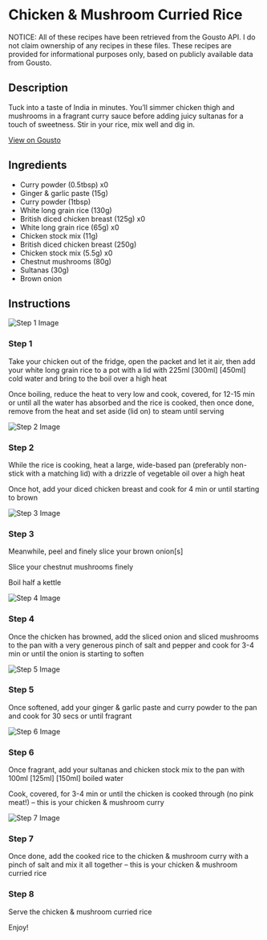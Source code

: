 # Chicken & Mushroom Curried Rice 

NOTICE: All of these recipes have been retrieved from the Gousto API. I do not claim ownership of any recipes in these files. These recipes are provided for informational purposes only, based on publicly available data from Gousto.

## Description

Tuck into a taste of India in minutes. You’ll simmer chicken thigh and mushrooms in a fragrant curry sauce before adding juicy sultanas for a touch of sweetness. Stir in your rice, mix well and dig in.

[View on Gousto](https://www.gousto.co.uk/recipes/cookbook/chicken-mushroom-curried-rice)

## Ingredients

- Curry powder (0.5tbsp) x0
- Ginger & garlic paste (15g)
- Curry powder (1tbsp)
- White long grain rice (130g)
- British diced chicken breast (125g) x0
- White long grain rice (65g) x0
- Chicken stock mix (11g)
- British diced chicken breast (250g)
- Chicken stock mix (5.5g) x0
- Chestnut mushrooms (80g)
- Sultanas (30g)
- Brown onion

## Instructions

![Step 1 Image](https://production-media.gousto.co.uk/cms/recipe-step-image/Step-1-1680277986308-x200.jpg)

### Step 1

Take your chicken out of the fridge, open the packet and let it air, then add your white long grain rice to a pot with a lid with 225ml <span class="text-purple">[300ml]</span> <span class="text-danger">[450ml]</span> cold water and bring to the boil over a high heat

Once boiling, reduce the heat to very low and cook, covered, for 12-15 min or until all the water has absorbed and the rice is cooked, then once done, remove from the heat and set aside (lid on) to steam until serving

![Step 2 Image](https://production-media.gousto.co.uk/cms/recipe-step-image/Step-2-1680277990121-x200.jpg)

### Step 2

While the rice is cooking, heat a large, wide-based pan (preferably non-stick with a matching lid) with a drizzle of vegetable oil over a high heat

Once hot, add your diced chicken breast and cook for 4 min or until starting to brown

![Step 3 Image](https://production-media.gousto.co.uk/cms/recipe-step-image/step-3-1696855824799-x200.jpg)

### Step 3

Meanwhile, peel and finely slice your brown onion[s]

Slice your chestnut mushrooms finely

Boil half a kettle

![Step 4 Image](https://production-media.gousto.co.uk/cms/recipe-step-image/Step-4-1680278000704-x200.jpg)

### Step 4

Once the chicken has browned, add the sliced onion and sliced mushrooms to the pan with a very generous pinch of salt and pepper and cook for 3-4 min or until the onion is starting to soften

![Step 5 Image](https://production-media.gousto.co.uk/cms/recipe-step-image/Step-5-1680278005744-x200.jpg)

### Step 5

Once softened, add your ginger & garlic paste and curry powder to the pan and cook for 30 secs or until fragrant

![Step 6 Image](https://production-media.gousto.co.uk/cms/recipe-step-image/Step-6-1680278009693-x200.jpg)

### Step 6

Once fragrant, add your sultanas and chicken stock mix to the pan with 100ml <span class="text-purple">[125ml]</span> <span class="text-danger">[150ml]</span> boiled water

Cook, covered, for 3-4 min or until the chicken is cooked through (no pink meat!) – this is your chicken & mushroom curry

![Step 7 Image](https://production-media.gousto.co.uk/cms/recipe-step-image/Step-7-1680278014378-x200.jpg)

### Step 7

Once done, add the cooked rice to the chicken & mushroom curry with a pinch of salt and mix it all together – this is your chicken & mushroom curried rice

### Step 8

Serve the chicken & mushroom curried rice

Enjoy!

